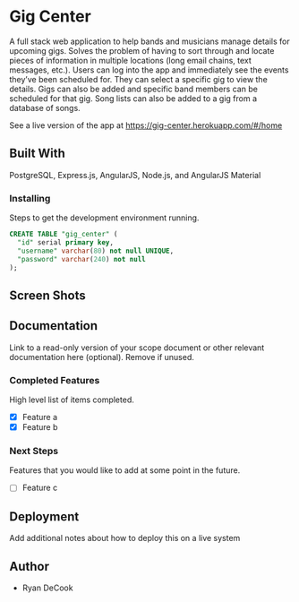 # Gig Center

A full stack web application to help bands and musicians manage details for upcoming gigs. Solves the problem of having to sort through and locate pieces of information in multiple locations (long email chains, text messages, etc.). Users can log into the app and immediately see the events they’ve been scheduled for. They can select a specific gig to view the details. Gigs can also be added and specific band members can be scheduled for that gig. Song lists can also be added to a gig from a database of songs. 

See a live version of the app at https://gig-center.herokuapp.com/#/home 

## Built With

PostgreSQL, Express.js, AngularJS, Node.js, and AngularJS Material

### Installing

Steps to get the development environment running.

```sql
CREATE TABLE "gig_center" (
  "id" serial primary key,
  "username" varchar(80) not null UNIQUE,
  "password" varchar(240) not null
);
```

## Screen Shots


## Documentation

Link to a read-only version of your scope document or other relevant documentation here (optional). Remove if unused.

### Completed Features

High level list of items completed.

- [x] Feature a
- [x] Feature b

### Next Steps

Features that you would like to add at some point in the future.

- [ ] Feature c

## Deployment

Add additional notes about how to deploy this on a live system

## Author

* Ryan DeCook


